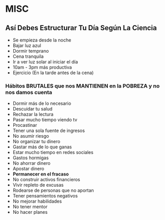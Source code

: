 # MISC

## Así Debes Estructurar Tu Día Según La Ciencia

- Se empieza desde la noche
- Bajar luz azul
- Dormir temprano
- Cena tranquila
- Ir a ver luz solar al iniciar el día
- 10am - 3pm más productiva
- Ejercicio (En la tarde antes de la cena)


### Hábitos BRUTALES que nos MANTIENEN en la POBREZA y no nos damos cuenta

- Dormir más de lo necesario 
- Descuidar tu salud
- Rechazar la lectura
- Pasar mucho tiempo viendo tv
- Procastinar 
- Tener una sola fuente de ingresos
- No asumir riesgo
- No organizar tu dinero
- Gastar más de lo que ganas
- Estar mucho tiempo en redes sociales
- Gastos hormigas
- No ahorrar dinero
- Apostar dinero
- **Permanecer en el fracaso**
- No construir activos financieros
- Vivir repleto de excusas
- Rodearse de personas que no aportan
- Tener pensamientos negativos
- No mejorar habilidades
- No tener mentor
- No hacer planes
